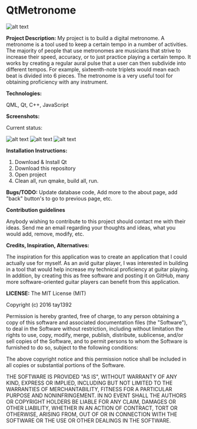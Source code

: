 # QtMetronome

![alt text](https://github.com/tay1392/QtMetronome/blob/master/SplashScreenshot.PNG "Home page")

**Project Description:**
My project is to build a digital metronome. A metronome is a tool used to keep a certain tempo in a number of activities. The majority of people that use metronomes are musicians that strive to increase their speed, accuracy, or to just practice playing a certain tempo. It works by creating a regular aural pulse that a user can then subdivide into different tempos. For example, sixteenth-note triplets would mean each beat is divided into 6 pieces. The metronome is a very useful tool for obtaining proficiency with any instrument.


**Technologies:**

QML, Qt, C++, JavaScript

**Screenshots:**

Current status:

![alt text](https://github.com/tay1392/QtMetronome/blob/master/MetroSnap.PNG "Metronome Screenshot")
![alt text](https://github.com/tay1392/QtMetronome/blob/master/IMG_2916.JPG "Original prototype sketch")
![alt text](https://github.com/tay1392/QtMetronome/blob/master/KORG_MA30_METRONOM.jpg "Real Metronome")


**Installation Instructions:**

1. Download & Install Qt 
2. Download this repository
3. Open project 
4. Clean all, run qmake, build all, run. 

**Bugs/TODO:**
Update database code, Add more to the about page, add "back" button's to go to previous page, etc.

**Contribution guidelines**

Anybody wishing to contribute to this project should contact me with their ideas.
Send me an email regarding your thoughts and ideas, what you would add, remove, modify, etc.

**Credits, Inspiration, Alternatives:**

The inspiration for this application was to create an application that I could actually use for myself. As an avid guitar player, I was interested in building in a tool that would help increase my technical proficiency at guitar playing. In addition, by creating this as free software and posting it on GitHub, many more software-oriented guitar players can benefit from this application.

**LICENSE:**
The MIT License (MIT)

Copyright (c) 2016 tay1392

Permission is hereby granted, free of charge, to any person obtaining a copy
of this software and associated documentation files (the "Software"), to deal
in the Software without restriction, including without limitation the rights
to use, copy, modify, merge, publish, distribute, sublicense, and/or sell
copies of the Software, and to permit persons to whom the Software is
furnished to do so, subject to the following conditions:

The above copyright notice and this permission notice shall be included in all
copies or substantial portions of the Software.

THE SOFTWARE IS PROVIDED "AS IS", WITHOUT WARRANTY OF ANY KIND, EXPRESS OR
IMPLIED, INCLUDING BUT NOT LIMITED TO THE WARRANTIES OF MERCHANTABILITY,
FITNESS FOR A PARTICULAR PURPOSE AND NONINFRINGEMENT. IN NO EVENT SHALL THE
AUTHORS OR COPYRIGHT HOLDERS BE LIABLE FOR ANY CLAIM, DAMAGES OR OTHER
LIABILITY, WHETHER IN AN ACTION OF CONTRACT, TORT OR OTHERWISE, ARISING FROM,
OUT OF OR IN CONNECTION WITH THE SOFTWARE OR THE USE OR OTHER DEALINGS IN THE
SOFTWARE.
